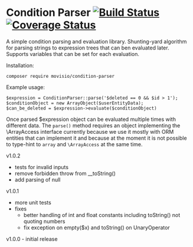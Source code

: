 # Condition Parser [![Build Status](https://travis-ci.org/movisio/condition-parser.svg?branch=master)](https://travis-ci.org/movisio/condition-parser) [![Coverage Status](https://coveralls.io/repos/github/movisio/condition-parser/badge.svg?branch=master)](https://coveralls.io/github/movisio/condition-parser?branch=master)

A simple condition parsing and evaluation library. Shunting-yard algorithm for parsing strings to expression trees that can ben evaluated later. Supports variables that can be set for each evaluation.

Installation:
```
composer require movisio/condition-parser
```

Example usage:
```
$expression = ConditionParser::parse('$deleted == 0 && $id > 1');
$conditionObject = new ArrayObject($userEntityData);
$can_be_deleted = $expression->evaluate($conditionObject)
```
Once parsed $expression object can be evaluated multiple times with different data.
The `parse()` method requires an object implementing the \ArrayAccess interface currently because we use it mostly with ORM entities that can implement it and because at the moment it is not possible to type-hint to `array` and `\ArrayAccess` at the same time. 

v1.0.2
- tests for invalid inputs
- remove forbidden throw from __toString()
- add parsing of null

v1.0.1
- more unit tests
- fixes
  - better handling of int and float constants including toString() not quoting numbers
  - fix exception on empty($x) and toString() on UnaryOperator

v1.0.0 - initial release
